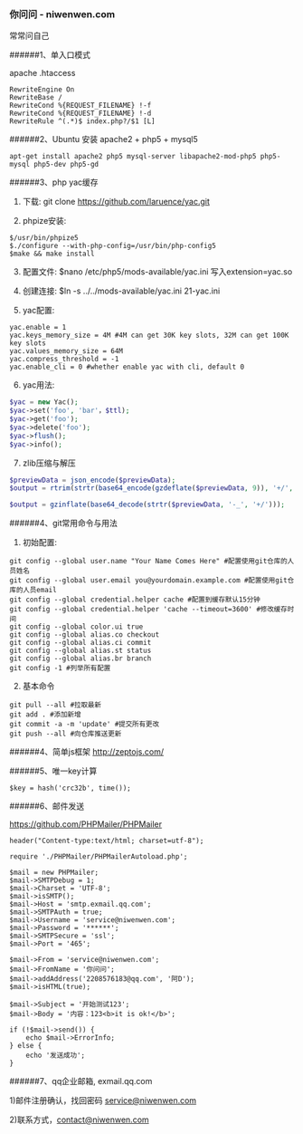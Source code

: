 ### 你问问 - niwenwen.com

常常问自己

######1、单入口模式

apache .htaccess

```
RewriteEngine On
RewriteBase /
RewriteCond %{REQUEST_FILENAME} !-f
RewriteCond %{REQUEST_FILENAME} !-d
RewriteRule ^(.*)$ index.php?/$1 [L]
```
######2、Ubuntu 安装 apache2 + php5 + mysql5

```
apt-get install apache2 php5 mysql-server libapache2-mod-php5 php5-mysql php5-dev php5-gd
```

######3、php yac缓存
1) 下载: git clone https://github.com/laruence/yac.git

2) phpize安装:

```
$/usr/bin/phpize5
$./configure --with-php-config=/usr/bin/php-config5
$make && make install
```

3) 配置文件:
$nano /etc/php5/mods-available/yac.ini 写入extension=yac.so

4) 创建连接: $ln -s ../../mods-available/yac.ini 21-yac.ini

5) yac配置:

```
yac.enable = 1
yac.keys_memory_size = 4M #4M can get 30K key slots, 32M can get 100K key slots
yac.values_memory_size = 64M
yac.compress_threshold = -1
yac.enable_cli = 0 #whether enable yac with cli, default 0

```

6) yac用法:

```php
$yac = new Yac();
$yac->set('foo', 'bar'，$ttl);
$yac->get('foo');
$yac->delete('foo');
$yac->flush();
$yac->info();
```
7) zlib压缩与解压

```php
$previewData = json_encode($previewData);
$output = rtrim(strtr(base64_encode(gzdeflate($previewData, 9)), '+/', '-_'), '=');

$output = gzinflate(base64_decode(strtr($previewData, '-_', '+/')));
```

######4、git常用命令与用法
1) 初始配置:

```
git config --global user.name "Your Name Comes Here" #配置使用git仓库的人员姓名
git config --global user.email you@yourdomain.example.com #配置使用git仓库的人员email
git config --global credential.helper cache #配置到缓存默认15分钟
git config --global credential.helper 'cache --timeout=3600' #修改缓存时间
git config --global color.ui true  
git config --global alias.co checkout  
git config --global alias.ci commit  
git config --global alias.st status  
git config --global alias.br branch  
git config -1 #列举所有配置
```

2) 基本命令

```
git pull --all #拉取最新
git add . #添加新增
git commit -a -m 'update' #提交所有更改
git push --all #向仓库推送更新
```

######4、简单js框架
http://zeptojs.com/

######5、唯一key计算

```
$key = hash('crc32b', time());
```

######6、邮件发送

https://github.com/PHPMailer/PHPMailer

```
header("Content-type:text/html; charset=utf-8");

require './PHPMailer/PHPMailerAutoload.php';

$mail = new PHPMailer;
$mail->SMTPDebug = 1;
$mail->Charset = 'UTF-8';
$mail->isSMTP();
$mail->Host = 'smtp.exmail.qq.com';
$mail->SMTPAuth = true;
$mail->Username = 'service@niwenwen.com';
$mail->Password = '******';
$mail->SMTPSecure = 'ssl';
$mail->Port = '465';

$mail->From = 'service@niwenwen.com';
$mail->FromName = '你问问';
$mail->addAddress('2208576183@qq.com', '阿D');
$mail->isHTML(true);

$mail->Subject = '开始测试123';
$mail->Body = '内容：123<b>it is ok!</b>';

if (!$mail->send()) {
    echo $mail->ErrorInfo;
} else {
    echo '发送成功';
}
```

######7、qq企业邮箱, exmail.qq.com

1)邮件注册确认，找回密码 service@niwenwen.com

2)联系方式，contact@niwenwen.com
         
